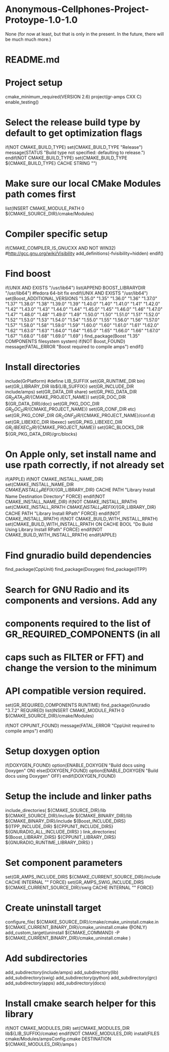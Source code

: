 
# Anonymous-Cellphones-Project-Protoype-1.0-1.0 #

None (for now at least, but that is only in the present. In the future, there will be much much more.)

# README.md #

# Project setup #
cmake_minimum_required(VERSION 2.6)
project(gr-amps CXX C)
enable_testing()

# Select the release build type by default to get optimization flags #
if(NOT CMAKE_BUILD_TYPE)
   set(CMAKE_BUILD_TYPE "Release")
   message(STATUS "Build type not specified: defaulting to release.")
endif(NOT CMAKE_BUILD_TYPE)
set(CMAKE_BUILD_TYPE ${CMAKE_BUILD_TYPE} CACHE STRING "")

# Make sure our local CMake Modules path comes first #
list(INSERT CMAKE_MODULE_PATH 0 ${CMAKE_SOURCE_DIR}/cmake/Modules)

# Compiler specific setup #
if(CMAKE_COMPILER_IS_GNUCXX AND NOT WIN32)
    #http://gcc.gnu.org/wiki/Visibility
    add_definitions(-fvisibility=hidden)
endif()

# Find boost #
if(UNIX AND EXISTS "/usr/lib64")
    list(APPEND BOOST_LIBRARYDIR "/usr/lib64") #fedora 64-bit fix
endif(UNIX AND EXISTS "/usr/lib64")
set(Boost_ADDITIONAL_VERSIONS
    "1.35.0" "1.35" "1.36.0" "1.36" "1.37.0" "1.37" "1.38.0" "1.38" "1.39.0" "1.39"
    "1.40.0" "1.40" "1.41.0" "1.41" "1.42.0" "1.42" "1.43.0" "1.43" "1.44.0" "1.44"
    "1.45.0" "1.45" "1.46.0" "1.46" "1.47.0" "1.47" "1.48.0" "1.48" "1.49.0" "1.49"
    "1.50.0" "1.50" "1.51.0" "1.51" "1.52.0" "1.52" "1.53.0" "1.53" "1.54.0" "1.54"
    "1.55.0" "1.55" "1.56.0" "1.56" "1.57.0" "1.57" "1.58.0" "1.58" "1.59.0" "1.59"
    "1.60.0" "1.60" "1.61.0" "1.61" "1.62.0" "1.62" "1.63.0" "1.63" "1.64.0" "1.64"
    "1.65.0" "1.65" "1.66.0" "1.66" "1.67.0" "1.67" "1.68.0" "1.68" "1.69.0" "1.69"
)
find_package(Boost "1.35" COMPONENTS filesystem system)
if(NOT Boost_FOUND)
    message(FATAL_ERROR "Boost required to compile amps")
endif()

# Install directories #
include(GrPlatform) #define LIB_SUFFIX
set(GR_RUNTIME_DIR      bin)
set(GR_LIBRARY_DIR      lib${LIB_SUFFIX})
set(GR_INCLUDE_DIR      include/amps)
set(GR_DATA_DIR         share)
set(GR_PKG_DATA_DIR     ${GR_DATA_DIR}/${CMAKE_PROJECT_NAME})
set(GR_DOC_DIR          ${GR_DATA_DIR}/doc)
set(GR_PKG_DOC_DIR      ${GR_DOC_DIR}/${CMAKE_PROJECT_NAME})
set(GR_CONF_DIR         etc)
set(GR_PKG_CONF_DIR     ${GR_CONF_DIR}/${CMAKE_PROJECT_NAME}/conf.d)
set(GR_LIBEXEC_DIR      libexec)
set(GR_PKG_LIBEXEC_DIR  ${GR_LIBEXEC_DIR}/${CMAKE_PROJECT_NAME})
set(GRC_BLOCKS_DIR      ${GR_PKG_DATA_DIR}/grc/blocks)

# On Apple only, set install name and use rpath correctly, if not already set #
if(APPLE)
    if(NOT CMAKE_INSTALL_NAME_DIR)
        set(CMAKE_INSTALL_NAME_DIR
            ${CMAKE_INSTALL_PREFIX}/${GR_LIBRARY_DIR} CACHE
            PATH "Library Install Name Destination Directory" FORCE)
    endif(NOT CMAKE_INSTALL_NAME_DIR)
    if(NOT CMAKE_INSTALL_RPATH)
        set(CMAKE_INSTALL_RPATH
            ${CMAKE_INSTALL_PREFIX}/${GR_LIBRARY_DIR} CACHE
            PATH "Library Install RPath" FORCE)
    endif(NOT CMAKE_INSTALL_RPATH)
    if(NOT CMAKE_BUILD_WITH_INSTALL_RPATH)
        set(CMAKE_BUILD_WITH_INSTALL_RPATH ON CACHE
            BOOL "Do Build Using Library Install RPath" FORCE)
    endif(NOT CMAKE_BUILD_WITH_INSTALL_RPATH)
endif(APPLE)

# Find gnuradio build dependencies #
find_package(CppUnit)
find_package(Doxygen)
find_package(ITPP)

# Search for GNU Radio and its components and versions. Add any #
# components required to the list of GR_REQUIRED_COMPONENTS (in all #
# caps such as FILTER or FFT) and change the version to the minimum #
# API compatible version required. #
set(GR_REQUIRED_COMPONENTS RUNTIME)
find_package(Gnuradio "3.7.2" REQUIRED)
list(INSERT CMAKE_MODULE_PATH 0 ${CMAKE_SOURCE_DIR}/cmake/Modules)

if(NOT CPPUNIT_FOUND)
    message(FATAL_ERROR "CppUnit required to compile amps")
endif()

# Setup doxygen option #
if(DOXYGEN_FOUND)
	option(ENABLE_DOXYGEN "Build docs using Doxygen" ON)
else(DOXYGEN_FOUND)
	option(ENABLE_DOXYGEN "Build docs using Doxygen" OFF)
endif(DOXYGEN_FOUND)

# Setup the include and linker paths #
include_directories(
    ${CMAKE_SOURCE_DIR}/lib
    ${CMAKE_SOURCE_DIR}/include
    ${CMAKE_BINARY_DIR}/lib
    ${CMAKE_BINARY_DIR}/include
    ${Boost_INCLUDE_DIRS}
    ${ITPP_INCLUDE_DIR}
    ${CPPUNIT_INCLUDE_DIRS}
    ${GNURADIO_ALL_INCLUDE_DIRS}
)
link_directories(
    ${Boost_LIBRARY_DIRS}
    ${CPPUNIT_LIBRARY_DIRS}
    ${GNURADIO_RUNTIME_LIBRARY_DIRS}
)

# Set component parameters #
set(GR_AMPS_INCLUDE_DIRS ${CMAKE_CURRENT_SOURCE_DIR}/include CACHE INTERNAL "" FORCE)
set(GR_AMPS_SWIG_INCLUDE_DIRS ${CMAKE_CURRENT_SOURCE_DIR}/swig CACHE INTERNAL "" FORCE)

# Create uninstall target #
configure_file(
    ${CMAKE_SOURCE_DIR}/cmake/cmake_uninstall.cmake.in
    ${CMAKE_CURRENT_BINARY_DIR}/cmake_uninstall.cmake
    	       @ONLY)
add_custom_target(uninstall
    ${CMAKE_COMMAND} -P ${CMAKE_CURRENT_BINARY_DIR}/cmake_uninstall.cmake
)

# Add subdirectories #
add_subdirectory(include/amps)
add_subdirectory(lib)
add_subdirectory(swig)
add_subdirectory(python)
add_subdirectory(grc)
add_subdirectory(apps)
add_subdirectory(docs)

# Install cmake search helper for this library #
if(NOT CMAKE_MODULES_DIR)
  set(CMAKE_MODULES_DIR lib${LIB_SUFFIX}/cmake)
endif(NOT CMAKE_MODULES_DIR)
install(FILES cmake/Modules/ampsConfig.cmake
    DESTINATION ${CMAKE_MODULES_DIR}/amps
)
